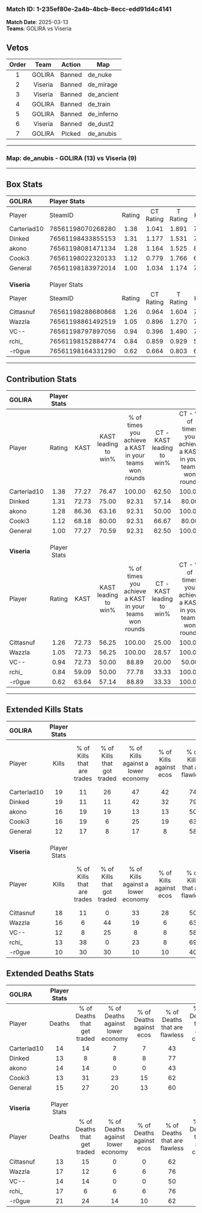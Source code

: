 ### Match ID: 1-235ef80e-2a4b-4bcb-8ecc-edd91d4c4141  
**Match Date**: 2025-03-13  
**Teams**: GOLIRA vs Viseria  

## Vetos  

| Order | Team | Action | Map |
| :---: | :--: | :----: | --- |
| 1 | GOLIRA | Banned | de_nuke |
| 2 | Viseria | Banned | de_mirage |
| 3 | Viseria | Banned | de_ancient |
| 4 | GOLIRA | Banned | de_train |
| 5 | GOLIRA | Banned | de_inferno |
| 6 | Viseria | Banned | de_dust2 |
| 7 | GOLIRA | Picked | de_anubis |

---  

### **Map**: de_anubis - GOLIRA (13) vs Viseria (9)  
---  

## Box Stats  

| **GOLIRA**  | Player Stats      |        |           |          |       |      |       |         |        |      |     |
| :- | :- | :-: | :-: | :-: | :-: | :-: | :-: | :-: | :-: | :-: | :-: |
| Player      | SteamID           | Rating | CT Rating | T Rating | KAST  | ADR  | Kills | Assists | Deaths | K/D  | HS% |
| Carterlad10 | 76561198070268280 |  1.38  |   1.041   |  1.891   | 77.27 | 96.8 |  19   |    8    |   14   | 1.36 | 26  |
| Dinked      | 76561198433855153 |  1.31  |   1.177   |  1.531   | 72.73 | 83.4 |  19   |    5    |   13   | 1.46 | 15  |
| akono       | 76561198081471134 |  1.28  |   1.164   |  1.525   | 86.36 | 82.5 |  16   |    7    |   14   | 1.14 | 50  |
| Cooki3      | 76561198022320133 |  1.12  |   0.779   |  1.766   | 68.18 | 72.9 |  16   |    2    |   13   | 1.23 | 75  |
| General     | 76561198183972014 |  1.00  |   1.034   |  1.174   | 77.27 | 68.0 |  12   |   11    |   15   | 0.80 | 41  |
|             |                   |        |           |          |       |      |       |         |        |      |     |
|             |                   |        |           |          |       |      |       |         |        |      |     |
|             |                   |        |           |          |       |      |       |         |        |      |     |
| **Viseria** | Player Stats      |        |           |          |       |      |       |         |        |      |     |
| Player      | SteamID           | Rating | CT Rating | T Rating | KAST  | ADR  | Kills | Assists | Deaths | K/D  | HS% |
| Cittasnuf   | 76561198288680868 |  1.26  |   0.964   |  1.604   | 72.73 | 84.6 |  18   |    2    |   13   | 1.38 | 61  |
| Wazzla      | 76561198861492519 |  1.05  |   0.896   |  1.270   | 72.73 | 75.7 |  16   |    0    |   17   | 0.94 | 31  |
| VC--        | 76561198797897056 |  0.94  |   0.396   |  1.490   | 72.73 | 63.0 |  12   |    4    |   14   | 0.86 | 75  |
| rchi_       | 76561198152884774 |  0.84  |   0.859   |  0.929   | 59.09 | 71.9 |  13   |    4    |   17   | 0.76 | 38  |
| -r0gue      | 76561198164331290 |  0.62  |   0.664   |  0.803   | 63.64 | 58.1 |  10   |    5    |   21   | 0.48 | 70  |
---  

## Contribution Stats  

| **GOLIRA**  | Player Stats |       |                      |                                                        |                           |                                                             |                          |                                                            |
| :- | :-: | :-: | :-: | :-: | :-: | :-: | :-: | :-: |
| Player      |    Rating    | KAST  | KAST leading to win% | % of times you achieve a KAST in your teams won rounds | CT - KAST leading to win% | CT - % of times you achieve a KAST in your teams won rounds | T - KAST leading to win% | T - % of times you achieve a KAST in your teams won rounds |
| Carterlad10 |     1.38     | 77.27 |        76.47         |                         100.00                         |           62.50           |                           100.00                            |          88.89           |                           100.00                           |
| Dinked      |     1.31     | 72.73 |        75.00         |                         92.31                          |           57.14           |                            80.00                            |          88.89           |                           100.00                           |
| akono       |     1.28     | 86.36 |        63.16         |                         92.31                          |           50.00           |                           100.00                            |          77.78           |                           87.50                            |
| Cooki3      |     1.12     | 68.18 |        80.00         |                         92.31                          |           66.67           |                            80.00                            |          88.89           |                           100.00                           |
| General     |     1.00     | 77.27 |        70.59         |                         92.31                          |           62.50           |                           100.00                            |          77.78           |                           87.50                            |
|             |              |       |                      |                                                        |                           |                                                             |                          |                                                            |
|             |              |       |                      |                                                        |                           |                                                             |                          |                                                            |
|             |              |       |                      |                                                        |                           |                                                             |                          |                                                            |
| **Viseria** | Player Stats |       |                      |                                                        |                           |                                                             |                          |                                                            |
| Player      |    Rating    | KAST  | KAST leading to win% | % of times you achieve a KAST in your teams won rounds | CT - KAST leading to win% | CT - % of times you achieve a KAST in your teams won rounds | T - KAST leading to win% | T - % of times you achieve a KAST in your teams won rounds |
| Cittasnuf   |     1.26     | 72.73 |        56.25         |                         100.00                         |           25.00           |                           100.00                            |          87.50           |                           100.00                           |
| Wazzla      |     1.05     | 72.73 |        56.25         |                         100.00                         |           28.57           |                           100.00                            |          77.78           |                           100.00                           |
| VC--        |     0.94     | 72.73 |        50.00         |                         88.89                          |           20.00           |                            50.00                            |          63.64           |                           100.00                           |
| rchi_       |     0.84     | 59.09 |        50.00         |                         77.78                          |           33.33           |                           100.00                            |          62.50           |                           71.43                            |
| -r0gue      |     0.62     | 63.64 |        57.14         |                         88.89                          |           33.33           |                           100.00                            |          75.00           |                           85.71                            |
---  

## Extended Kills Stats  

| **GOLIRA**  | Player Stats |                            |                            |                                    |                         |                              |                                 |                                       |                    |           |
| :- | :-: | :-: | :-: | :-: | :-: | :-: | :-: | :-: | :-: | :-: |
| Player      |    Kills     | % of Kills that are trades | % of Kills that got traded | % of Kills against a lower economy | % of Kills against ecos | % of Kills that are flawless | % of Kills that are close duels | % of Kills that are assisted by flash | Pistol Round Kills | AWP Kills |
| Carterlad10 |      19      |             11             |             26             |                 47                 |           42            |              74              |                0                |                  16                   |         0          |     2     |
| Dinked      |      19      |             11             |             11             |                 42                 |           32            |              79              |                5                |                   0                   |         13         |     0     |
| akono       |      16      |             19             |             19             |                 13                 |           13            |              50              |                6                |                   0                   |         0          |     2     |
| Cooki3      |      16      |             19             |             6              |                 25                 |           19            |              63              |                0                |                   0                   |         0          |     4     |
| General     |      12      |             17             |             8              |                 17                 |            8            |              58              |               17                |                   8                   |         0          |     0     |
|             |              |                            |                            |                                    |                         |                              |                                 |                                       |                    |           |
|             |              |                            |                            |                                    |                         |                              |                                 |                                       |                    |           |
|             |              |                            |                            |                                    |                         |                              |                                 |                                       |                    |           |
| **Viseria** | Player Stats |                            |                            |                                    |                         |                              |                                 |                                       |                    |           |
| Player      |    Kills     | % of Kills that are trades | % of Kills that got traded | % of Kills against a lower economy | % of Kills against ecos | % of Kills that are flawless | % of Kills that are close duels | % of Kills that are assisted by flash | Pistol Round Kills | AWP Kills |
| Cittasnuf   |      18      |             11             |             0              |                 33                 |           28            |              50              |                6                |                   0                   |         0          |     2     |
| Wazzla      |      16      |             6              |             44             |                 19                 |            6            |              63              |               13                |                   0                   |         10         |     1     |
| VC--        |      12      |             8              |             25             |                 8                  |            8            |              58              |                8                |                   8                   |         0          |     1     |
| rchi_       |      13      |             38             |             0              |                 23                 |            8            |              69              |                8                |                   8                   |         0          |     0     |
| -r0gue      |      10      |             30             |             30             |                 10                 |           10            |              40              |               10                |                   0                   |         0          |     4     |
## Extended Deaths Stats  

| **GOLIRA**  | Player Stats |                             |                                   |                          |                               |                            |                           |               |
| :- | :-: | :-: | :-: | :-: | :-: | :-: | :-: | :-: |
| Player      |    Deaths    | % of Deaths that get traded | % of Deaths against lower economy | % of Deaths against ecos | % of Deaths that are flawless | % of Deaths that are close | % of Deaths while blinded | Deaths to AWP |
| Carterlad10 |      14      |             14              |                 7                 |            7             |              43               |             7              |             0             |       2       |
| Dinked      |      13      |              8              |                 8                 |            8             |              77               |             8              |             8             |       0       |
| akono       |      14      |             14              |                 0                 |            0             |              43               |             14             |             0             |       1       |
| Cooki3      |      13      |             31              |                23                 |            15            |              62               |             0              |             8             |       2       |
| General     |      15      |             27              |                20                 |            13            |              60               |             13             |             0             |       5       |
|             |              |                             |                                   |                          |                               |                            |                           |               |
|             |              |                             |                                   |                          |                               |                            |                           |               |
|             |              |                             |                                   |                          |                               |                            |                           |               |
| **Viseria** | Player Stats |                             |                                   |                          |                               |                            |                           |               |
| Player      |    Deaths    | % of Deaths that get traded | % of Deaths against lower economy | % of Deaths against ecos | % of Deaths that are flawless | % of Deaths that are close | % of Deaths while blinded | Deaths to AWP |
| Cittasnuf   |      13      |             15              |                 0                 |            0             |              62               |             8              |             0             |       3       |
| Wazzla      |      17      |             12              |                 6                 |            6             |              76               |             0              |             6             |       3       |
| VC--        |      14      |             14              |                 0                 |            0             |              50               |             0              |             0             |       1       |
| rchi_       |      17      |              6              |                 6                 |            6             |              76               |             12             |            12             |       2       |
| -r0gue      |      21      |             24              |                14                 |            10            |              62               |             5              |             5             |       4       |
